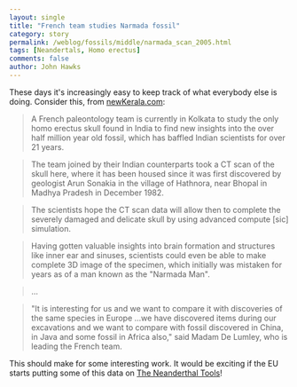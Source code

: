 ```yaml
---
layout: single 
title: "French team studies Narmada fossil" 
category: story
permalink: /weblog/fossils/middle/narmada_scan_2005.html
tags: [Neandertals, Homo erectus] 
comments: false 
author: John Hawks 
---
```



<p>
These days it's increasingly easy to keep track of what everybody else is doing. Consider this, from <a href="http://www.newkerala.com/news.php?action=fullnews&id=20960">newKerala.com</a>: 
</p>

<blockquote>A French paleontology team is currently in Kolkata to study the only homo erectus skull found in India to find new insights into the over half million year old fossil, which has baffled Indian scientists for over 21 years. </blockquote>

<blockquote>The team joined by their Indian counterparts took a CT scan of the skull here, where it has been housed since it was first discovered by geologist Arun Sonakia in the village of Hathnora, near Bhopal in Madhya Pradesh in December 1982. </blockquote>

<blockquote>The scientists hope the CT scan data will allow then to complete the severely damaged and delicate skull by using advanced compute [sic] simulation. </blockquote>

<blockquote>Having gotten valuable insights into brain formation and structures like inner ear and sinuses, scientists could even be able to make complete 3D image of the specimen, which initially was mistaken for years as of a man known as the "Narmada Man". </blockquote>

<blockquote>...</blockquote>

<blockquote>"It is interesting for us and we want to compare it with discoveries of the same species in Europe ...we have discovered items during our excavations and we want to compare with fossil discovered in China, in Java and some fossil in Africa also," said Madam De Lumley, who is leading the French team. </blockquote>

<p>
This should make for some interesting work. It would be exciting if the EU starts putting some of this data on <a href="http://www.the-neanderthal-tools.org/">The Neanderthal Tools</a>!
</p>


